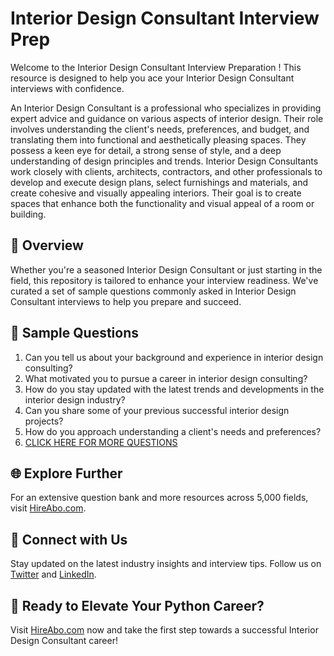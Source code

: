 # Interior Design Consultant Interview Prep

Welcome to the Interior Design Consultant Interview Preparation ! This resource is designed to help you ace your Interior Design Consultant interviews with confidence.

An Interior Design Consultant is a professional who specializes in providing expert advice and guidance on various aspects of interior design. Their role involves understanding the client's needs, preferences, and budget, and translating them into functional and aesthetically pleasing spaces. They possess a keen eye for detail, a strong sense of style, and a deep understanding of design principles and trends. Interior Design Consultants work closely with clients, architects, contractors, and other professionals to develop and execute design plans, select furnishings and materials, and create cohesive and visually appealing interiors. Their goal is to create spaces that enhance both the functionality and visual appeal of a room or building.

## 🚀 Overview

Whether you're a seasoned Interior Design Consultant or just starting in the field, this repository is tailored to enhance your interview readiness. We've curated a set of sample questions commonly asked in Interior Design Consultant interviews to help you prepare and succeed.

## 📝 Sample Questions

1. Can you tell us about your background and experience in interior design consulting?
2. What motivated you to pursue a career in interior design consulting?
3. How do you stay updated with the latest trends and developments in the interior design industry?
4. Can you share some of your previous successful interior design projects?
5. How do you approach understanding a client's needs and preferences?
6. [CLICK HERE FOR MORE QUESTIONS](https://hireabo.com/job/6_2_3/Interior%20Design%20Consultant)

## 🌐 Explore Further

For an extensive question bank and more resources across 5,000 fields, visit [HireAbo.com](https://www.hireabo.com).

## 📱 Connect with Us

Stay updated on the latest industry insights and interview tips. Follow us on [Twitter](https://twitter.com/hireabo) and [LinkedIn](https://www.linkedin.com/in/hire-abo-3609972a8/).

## 🚀 Ready to Elevate Your Python Career?

Visit [HireAbo.com](https://www.hireabo.com) now and take the first step towards a successful Interior Design Consultant career!